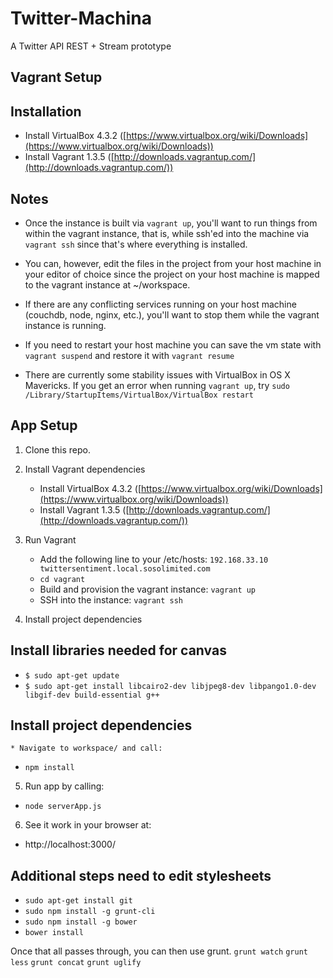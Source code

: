 Twitter-Machina
=============================
A Twitter API REST + Stream prototype

Vagrant Setup
-----

## Installation
* Install VirtualBox 4.3.2 ([https://www.virtualbox.org/wiki/Downloads](https://www.virtualbox.org/wiki/Downloads))
* Install Vagrant 1.3.5 ([http://downloads.vagrantup.com/](http://downloads.vagrantup.com/))


## Notes
* Once the instance is built via `vagrant up`, you'll want to run things from within the vagrant instance, that is, while ssh'ed into the machine via `vagrant ssh` since that's where everything is installed.

* You can, however, edit the files in the project from your host machine in your editor of choice since the project on your host machine is mapped to the vagrant instance at ~/workspace.

* If there are any conflicting services running on your host machine (couchdb, node, nginx, etc.), you'll want to stop them while the vagrant instance is running.

* If you need to restart your host machine you can save the vm state with `vagrant suspend` and restore it with `vagrant resume`

* There are currently some stability issues with VirtualBox in OS X Mavericks. If you get an error when running `vagrant up`, try `sudo /Library/StartupItems/VirtualBox/VirtualBox restart`



App Setup
-----

1. Clone this repo.

2. Install Vagrant dependencies
	* Install VirtualBox 4.3.2 ([https://www.virtualbox.org/wiki/Downloads](https://www.virtualbox.org/wiki/Downloads))
	* Install Vagrant 1.3.5 ([http://downloads.vagrantup.com/](http://downloads.vagrantup.com/))

3. Run Vagrant
	* Add the following line to your /etc/hosts: `192.168.33.10 twittersentiment.local.sosolimited.com` 
	* `cd vagrant`
	* Build and provision the vagrant instance: `vagrant up`
	* SSH into the instance: `vagrant ssh`

4. Install project dependencies 

## Install libraries needed for canvas
* ```$ sudo apt-get update ```
* ```$ sudo apt-get install libcairo2-dev libjpeg8-dev libpango1.0-dev libgif-dev build-essential g++```

## Install project dependencies 
	* Navigate to workspace/ and call:
   * ```npm install```

5. Run app by calling:
  * ```node serverApp.js```

6. See it work in your browser at:
  * http://localhost:3000/

## Additional steps need to edit stylesheets
* ```sudo apt-get install git```
* ```sudo npm install -g grunt-cli```
* ```sudo npm install -g bower```
* ```bower install```

Once that all passes through, you can then use grunt.
```grunt watch```
```grunt less```
```grunt concat```
```grunt uglify```